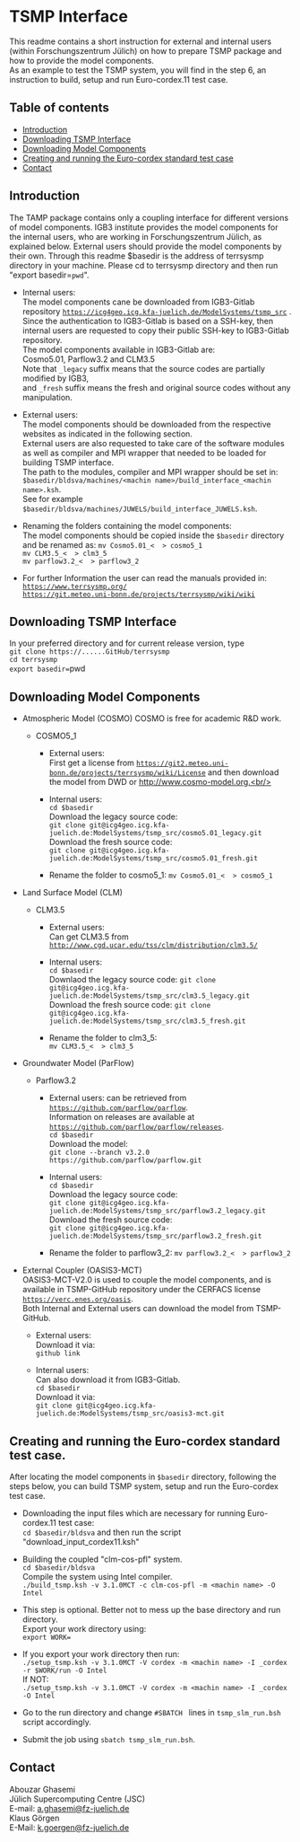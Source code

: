 # TSMP Interface
  This readme contains a short instruction for external and internal users (within Forschungszentrum Jülich) on how to prepare TSMP package and how to provide the model components.  
  As an example to test the TSMP system, you will find in the step 6, an instruction to build, setup and run Euro-cordex.11 test case.

## Table of contents
  * [Introduction]()
  * [Downloading TSMP Interface]()
  * [Downloading Model Components]()
  * [Creating and running the Euro-cordex standard test case]()
  * [Contact]()

## Introduction

  The TAMP package contains only a coupling interface for different versions of model components.
  IGB3 institute provides the model components for the internal users, who are working in Forschungszentrum Jülich, as explained below.
  External users should provide the model components by their own.
  Through this readme $basedir is the address of terrsysmp directory in your machine.
  Please cd to terrsysmp directory and then run "export basedir=`pwd`".

  * Internal users:  
    The model components cane be downloaded from IGB3-Gitlab repository [`https://icg4geo.icg.kfa-juelich.de/ModelSystems/tsmp_src`]() .  
    Since the authentication to IGB3-Gitlab is based on a SSH-key, then internal users are requested to copy their public SSH-key to IGB3-Gitlab repository.  
    The model components available in IGB3-Gitlab are:  
    Cosmo5.01, Parflow3.2 and CLM3.5   
    Note that `_legacy` suffix means that the source codes are partially modified by IGB3,  
    and `_fresh` suffix means the fresh and original source codes without any manipulation.

  * External users:  
    The model components should be downloaded from the respective websites as indicated in the following section.  
    External users are also requested to take care of the software modules as well as compiler and MPI wrapper that needed to be loaded for building TSMP interface.    
    The path to the modules, compiler and MPI wrapper should be set in:  
    `$basedir/bldsva/machines/<machin name>/build_interface_<machin name>.ksh`.<br/>
    See for example  `$basedir/bldsva/machines/JUWELS/build_interface_JUWELS.ksh`.

  * Renaming the folders containing the model components:  
  The model components should be copied inside the `$basedir` directory and be renamed as:
  `mv Cosmo5.01_<  > cosmo5_1`  
  `mv CLM3.5_<  > clm3_5`  
  `mv parflow3.2_<  > parflow3_2`  

  * For further Information the user can read the manuals provided in:  
    [`https://www.terrsysmp.org/`]()  
    [`https://git.meteo.uni-bonn.de/projects/terrsysmp/wiki/wiki`]()  

## Downloading TSMP Interface
  In your preferred directory and for current release version, type  
  `git clone https://......GitHub/terrsysmp`  
  `cd terrsysmp`  
  `export basedir=`pwd` `

## Downloading Model Components
  * Atmospheric Model (COSMO)
    COSMO is free for academic R&D work.

    - COSMO5_1  
      - External users:  
        First get a license from [`https://git2.meteo.uni-bonn.de/projects/terrsysmp/wiki/License`]() and then download the model from DWD or http://www.cosmo-model.org.<br/>

      - Internal users:  
        `cd $basedir`  
        Download the legacy source code:  
        `git clone git@icg4geo.icg.kfa-juelich.de:ModelSystems/tsmp_src/cosmo5.01_legacy.git`  
        Download the fresh source code:  
        `git clone git@icg4geo.icg.kfa-juelich.de:ModelSystems/tsmp_src/cosmo5.01_fresh.git`

      - Rename the folder to cosmo5_1:
        `mv Cosmo5.01_<  > cosmo5_1`

  * Land Surface Model (CLM)<br/>

    - CLM3.5  
      - External users:  
        Can get CLM3.5 from [`http://www.cgd.ucar.edu/tss/clm/distribution/clm3.5/`]()

      - Internal users:  
        `cd $basedir`  
        Downlaod the legacy source code:
        `git clone  git@icg4geo.icg.kfa-juelich.de:ModelSystems/tsmp_src/clm3.5_legacy.git`  
        Download the fresh source code:
        `git clone git@icg4geo.icg.kfa-juelich.de:ModelSystems/tsmp_src/clm3.5_fresh.git`

      - Rename the folder to clm3_5:  
      `mv CLM3.5_<  > clm3_5`

  * Groundwater Model (ParFlow)  
    - Parflow3.2  
      - External users:
        can be retrieved from [`https://github.com/parflow/parflow`]().<br/>
        Information on releases are available at [`https://github.com/parflow/parflow/releases`](). <br/>
        `cd $basedir`  
        Download the model:  
        `git clone --branch v3.2.0 https://github.com/parflow/parflow.git`

      - Internal users:  
        `cd $basedir`  
        Download the legacy source code:  
        `git clone git@icg4geo.icg.kfa-juelich.de:ModelSystems/tsmp_src/parflow3.2_legacy.git`  
        Download the fresh source code:  
        `git clone git@icg4geo.icg.kfa-juelich.de:ModelSystems/tsmp_src/parflow3.2_fresh.git`  

      - Rename the folder to parflow3_2:
        `mv parflow3.2_<  > parflow3_2`

  * External Coupler (OASIS3-MCT)  
    OASIS3-MCT-V2.0 is used to couple the model components, and is available in TSMP-GitHub repository under the CERFACS license [`https://verc.enes.org/oasis`](https://verc.enes.org/oasis).<br/>
    Both Internal and External users can download the model from TSMP-GitHub.
    - External users:  
      Download it via:    
      `github link`

    - Internal users:  
      Can also download it from IGB3-Gitlab.  
      `cd $basedir`  
      Download it via:  
      `git clone git@icg4geo.icg.kfa-juelich.de:ModelSystems/tsmp_src/oasis3-mct.git`

## Creating and running the Euro-cordex standard test case.
  After locating the model components in `$basedir` directory,
  following the steps below, you can build TSMP system, setup and run the Euro-cordex test case.

  - Downloading the input files which are necessary for running Euro-cordex.11 test case:  
    `cd $basedir/bldsva` and then run the script "download_input_cordex11.ksh"  

  - Building the coupled "clm-cos-pfl" system.  
    `cd $basedir/bldsva`  
    Compile the system using Intel compiler.  
    `./build_tsmp.ksh -v 3.1.0MCT -c clm-cos-pfl -m <machin name> -O Intel`

  - This step is optional. Better not to mess up the base directory and run directory.   
    Export your work directory using:  
    `export WORK=  `

  - If you export your work directory then run:  
  `./setup_tsmp.ksh -v 3.1.0MCT -V cordex -m <machin name> -I _cordex -r $WORK/run -O Intel`  
  If NOT:  
  `./setup_tsmp.ksh -v 3.1.0MCT -V cordex -m <machin name> -I _cordex  -O Intel`

  - Go to the run directory and change `#SBATCH ` lines in `tsmp_slm_run.bsh` script accordingly.  

  - Submit the job using `sbatch tsmp_slm_run.bsh`.

## Contact
Abouzar Ghasemi  
Jülich Supercomputing Centre (JSC)  
E-mail: a.ghasemi@fz-juelich.de  
Klaus Görgen  
E-Mail: k.goergen@fz-juelich.de
